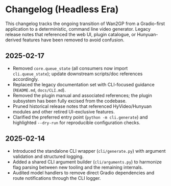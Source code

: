 # Changelog (Headless Era)

This changelog tracks the ongoing transition of Wan2GP from a Gradio-first application to a deterministic, command line video generator. Legacy release notes that referenced the web UI, plugin catalogue, or Hunyuan-derived features have been removed to avoid confusion.

## 2025-02-17
- Removed `core.queue_state` (all consumers now import `cli.queue_state`); update downstream scripts/doc references accordingly.
- Replaced the legacy documentation set with CLI-focused guidance (`README.md`, `docs/CLI.md`).
- Removed the plugin manual and associated references; the plugin subsystem has been fully excised from the codebase.
- Pruned historical release notes that referenced HyVideo/Hunyuan modules and other retired UI-exclusive features.
- Clarified the preferred entry point (`python -m cli.generate`) and highlighted `--dry-run` for reproducible configuration checks.

## 2025-02-14
- Introduced the standalone CLI wrapper (`cli/generate.py`) with argument validation and structured logging.
- Added a shared CLI argument builder (`cli/arguments.py`) to harmonize flag parsing between new tooling and the remaining internals.
- Audited model handlers to remove direct Gradio dependencies and route notifications through the CLI logger.
